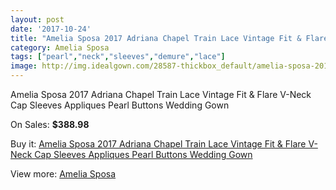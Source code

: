 ```yaml
---
layout: post
date: '2017-10-24'
title: "Amelia Sposa 2017 Adriana Chapel Train Lace Vintage Fit & Flare V-Neck Cap Sleeves Appliques Pearl Buttons Wedding Gown"
category: Amelia Sposa
tags: ["pearl","neck","sleeves","demure","lace"]
image: http://img.idealgown.com/28587-thickbox_default/amelia-sposa-2017-adriana-chapel-train-lace-vintage-fit-flare-v-neck-cap-sleeves-appliques-pearl-buttons-wedding-gown.jpg
---
```

Amelia Sposa 2017 Adriana Chapel Train Lace Vintage Fit & Flare V-Neck Cap Sleeves Appliques Pearl Buttons Wedding Gown

On Sales: **$388.98**
<a href="https://www.idealgown.com/en/amelia-sposa/10939-amelia-sposa-2017-adriana-chapel-train-lace-vintage-fit-flare-v-neck-cap-sleeves-appliques-pearl-buttons-wedding-gown.html"><amp-img layout="responsive" width="600" height="600" src="//img.idealgown.com/28587-thickbox_default/amelia-sposa-2017-adriana-chapel-train-lace-vintage-fit-flare-v-neck-cap-sleeves-appliques-pearl-buttons-wedding-gown.jpg" alt="Amelia Sposa 2017 Adriana Chapel Train Lace Vintage Fit & Flare V-Neck Cap Sleeves Appliques Pearl Buttons Wedding Gown 0" /></a>
<a href="https://www.idealgown.com/en/amelia-sposa/10939-amelia-sposa-2017-adriana-chapel-train-lace-vintage-fit-flare-v-neck-cap-sleeves-appliques-pearl-buttons-wedding-gown.html"><amp-img layout="responsive" width="600" height="600" src="//img.idealgown.com/28595-thickbox_default/amelia-sposa-2017-adriana-chapel-train-lace-vintage-fit-flare-v-neck-cap-sleeves-appliques-pearl-buttons-wedding-gown.jpg" alt="Amelia Sposa 2017 Adriana Chapel Train Lace Vintage Fit & Flare V-Neck Cap Sleeves Appliques Pearl Buttons Wedding Gown 1" /></a>
<a href="https://www.idealgown.com/en/amelia-sposa/10939-amelia-sposa-2017-adriana-chapel-train-lace-vintage-fit-flare-v-neck-cap-sleeves-appliques-pearl-buttons-wedding-gown.html"><amp-img layout="responsive" width="600" height="600" src="//img.idealgown.com/28594-thickbox_default/amelia-sposa-2017-adriana-chapel-train-lace-vintage-fit-flare-v-neck-cap-sleeves-appliques-pearl-buttons-wedding-gown.jpg" alt="Amelia Sposa 2017 Adriana Chapel Train Lace Vintage Fit & Flare V-Neck Cap Sleeves Appliques Pearl Buttons Wedding Gown 2" /></a>
<a href="https://www.idealgown.com/en/amelia-sposa/10939-amelia-sposa-2017-adriana-chapel-train-lace-vintage-fit-flare-v-neck-cap-sleeves-appliques-pearl-buttons-wedding-gown.html"><amp-img layout="responsive" width="600" height="600" src="//img.idealgown.com/28593-thickbox_default/amelia-sposa-2017-adriana-chapel-train-lace-vintage-fit-flare-v-neck-cap-sleeves-appliques-pearl-buttons-wedding-gown.jpg" alt="Amelia Sposa 2017 Adriana Chapel Train Lace Vintage Fit & Flare V-Neck Cap Sleeves Appliques Pearl Buttons Wedding Gown 3" /></a>
<a href="https://www.idealgown.com/en/amelia-sposa/10939-amelia-sposa-2017-adriana-chapel-train-lace-vintage-fit-flare-v-neck-cap-sleeves-appliques-pearl-buttons-wedding-gown.html"><amp-img layout="responsive" width="600" height="600" src="//img.idealgown.com/28592-thickbox_default/amelia-sposa-2017-adriana-chapel-train-lace-vintage-fit-flare-v-neck-cap-sleeves-appliques-pearl-buttons-wedding-gown.jpg" alt="Amelia Sposa 2017 Adriana Chapel Train Lace Vintage Fit & Flare V-Neck Cap Sleeves Appliques Pearl Buttons Wedding Gown 4" /></a>
<a href="https://www.idealgown.com/en/amelia-sposa/10939-amelia-sposa-2017-adriana-chapel-train-lace-vintage-fit-flare-v-neck-cap-sleeves-appliques-pearl-buttons-wedding-gown.html"><amp-img layout="responsive" width="600" height="600" src="//img.idealgown.com/28591-thickbox_default/amelia-sposa-2017-adriana-chapel-train-lace-vintage-fit-flare-v-neck-cap-sleeves-appliques-pearl-buttons-wedding-gown.jpg" alt="Amelia Sposa 2017 Adriana Chapel Train Lace Vintage Fit & Flare V-Neck Cap Sleeves Appliques Pearl Buttons Wedding Gown 5" /></a>
<a href="https://www.idealgown.com/en/amelia-sposa/10939-amelia-sposa-2017-adriana-chapel-train-lace-vintage-fit-flare-v-neck-cap-sleeves-appliques-pearl-buttons-wedding-gown.html"><amp-img layout="responsive" width="600" height="600" src="//img.idealgown.com/28590-thickbox_default/amelia-sposa-2017-adriana-chapel-train-lace-vintage-fit-flare-v-neck-cap-sleeves-appliques-pearl-buttons-wedding-gown.jpg" alt="Amelia Sposa 2017 Adriana Chapel Train Lace Vintage Fit & Flare V-Neck Cap Sleeves Appliques Pearl Buttons Wedding Gown 6" /></a>
<a href="https://www.idealgown.com/en/amelia-sposa/10939-amelia-sposa-2017-adriana-chapel-train-lace-vintage-fit-flare-v-neck-cap-sleeves-appliques-pearl-buttons-wedding-gown.html"><amp-img layout="responsive" width="600" height="600" src="//img.idealgown.com/28589-thickbox_default/amelia-sposa-2017-adriana-chapel-train-lace-vintage-fit-flare-v-neck-cap-sleeves-appliques-pearl-buttons-wedding-gown.jpg" alt="Amelia Sposa 2017 Adriana Chapel Train Lace Vintage Fit & Flare V-Neck Cap Sleeves Appliques Pearl Buttons Wedding Gown 7" /></a>
<a href="https://www.idealgown.com/en/amelia-sposa/10939-amelia-sposa-2017-adriana-chapel-train-lace-vintage-fit-flare-v-neck-cap-sleeves-appliques-pearl-buttons-wedding-gown.html"><amp-img layout="responsive" width="600" height="600" src="//img.idealgown.com/28588-thickbox_default/amelia-sposa-2017-adriana-chapel-train-lace-vintage-fit-flare-v-neck-cap-sleeves-appliques-pearl-buttons-wedding-gown.jpg" alt="Amelia Sposa 2017 Adriana Chapel Train Lace Vintage Fit & Flare V-Neck Cap Sleeves Appliques Pearl Buttons Wedding Gown 8" /></a>

Buy it: [Amelia Sposa 2017 Adriana Chapel Train Lace Vintage Fit & Flare V-Neck Cap Sleeves Appliques Pearl Buttons Wedding Gown](https://www.idealgown.com/en/amelia-sposa/10939-amelia-sposa-2017-adriana-chapel-train-lace-vintage-fit-flare-v-neck-cap-sleeves-appliques-pearl-buttons-wedding-gown.html "Amelia Sposa 2017 Adriana Chapel Train Lace Vintage Fit & Flare V-Neck Cap Sleeves Appliques Pearl Buttons Wedding Gown")

View more: [Amelia Sposa](https://www.idealgown.com/en/154-amelia-sposa "Amelia Sposa")